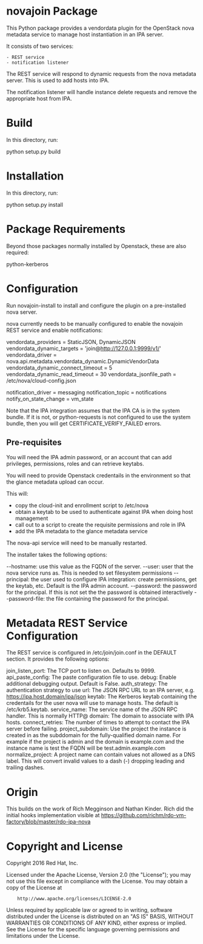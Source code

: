 novajoin Package
==================

This Python package provides a vendordata plugin for the OpenStack nova
metadata service to manage host instantiation in an IPA server.

It consists of two services:

    - REST service
    - notification listener

The REST service will respond to dynamic requests from the nova metadata
server. This is used to add hosts into IPA.

The notification listener will handle instance delete requests and remove
the appropriate host from IPA.

Build
=====

In this directory, run:

  python setup.py build


Installation
============

In this directory, run:

  python setup.py install


Package Requirements
====================

Beyond those packages normally installed by Openstack, these are also
required:

python-kerberos


Configuration
=============

Run novajoin-install to install and configure the plugin on a
pre-installed nova server.

nova currently needs to be manually configured to enable the
novajoin REST service and enable notifications:

vendordata_providers = StaticJSON, DynamicJSON
vendordata_dynamic_targets = 'join@http://127.0.0.1:9999/v1/'
vendordata_driver = nova.api.metadata.vendordata_dynamic.DynamicVendorData
vendordata_dynamic_connect_timeout = 5
vendordata_dynamic_read_timeout = 30
vendordata_jsonfile_path = /etc/nova/cloud-config.json

notification_driver = messaging
notification_topic = notifications
notify_on_state_change = vm_state

Note that the IPA integration assumes that the IPA CA is in the
system bundle. If it is not, or python-requests is not configured
to use the system bundle, then you will get CERTIFICATE_VERIFY_FAILED
errors.

Pre-requisites
--------------

You will need the IPA admin password, or an account that can
add privileges, permissions, roles and can retrieve keytabs.

You will need to provide Openstack credentails in the environment
so that the glance metadata upload can occur.

This will:

- copy the cloud-init and enrollment script to /etc/nova
- obtain a keytab to be used to authenticate against IPA when
  doing host management
- call out to a script to create the requisite permissions and
  role in IPA
- add the IPA metadata to the glance metadata service

The nova-api service will need to be manually restarted.

The installer takes the following options:

--hostname: use this value as the FQDN of the server.
--user: user that the nova service runs as. This is needed to
        set filesystem permissions
--principal: the user used to configure IPA integration: create permissions,
             get the keytab, etc. Default is the IPA admin account.
--password: the password for the principal. If this is not set the the
            password is obtained interactively
--password-file: the file containing the password for the principal.

Metadata REST Service Configuration
===================================

The REST service is configured in /etc/join/join.conf in the DEFAULT
section.  It provides the following options:

join_listen_port: The TCP port to listen on. Defaults to 9999.
api_paste_config: The paste configuration file to use.
debug: Enable additional debugging output. Default is False.
auth_strategy: The authentication strategy to use
url: The JSON RPC URL to an IPA server, e.g. https://ipa.host.domain/ipa/json
keytab: The Kerberos keytab containing the credentails for the user
        nova will use to manage hosts. The default is /etc/krb5.keytab.
service_name: The service name of the JSON RPC handler. This is normally
        HTTP@<ipa master>
domain: The domain to associate with IPA hosts.
connect_retries: The number of times to attempt to contact the IPA
        server before failing.
project_subdomain: Use the project the instance is created in as the
        subddomain for the fully-qualified domain name. For example if
        the project is admin and the domain is example.com and the
        instance name is test the FQDN will be test.admin.example.com
normalize_project: A project name can contain values not allowed as a
        DNS label. This will convert invalid values to a dash (-)
        dropping leading and trailing dashes.


Origin
======

This builds on the work of Rich Megginson and Nathan Kinder. Rich
did the initial hooks implementation visible at
https://github.com/richm/rdo-vm-factory/blob/master/rdo-ipa-nova


Copyright and License
=====================

Copyright 2016 Red Hat, Inc.

   Licensed under the Apache License, Version 2.0 (the "License"); you may
   not use this file except in compliance with the License. You may obtain
   a copy of the License at

        http://www.apache.org/licenses/LICENSE-2.0

   Unless required by applicable law or agreed to in writing, software
   distributed under the License is distributed on an "AS IS" BASIS, WITHOUT
   WARRANTIES OR CONDITIONS OF ANY KIND, either express or implied. See the
   License for the specific language governing permissions and limitations
   under the License.
